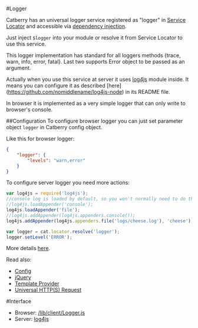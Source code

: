 #Logger

Catberry has an universal logger service registered as "logger" in 
[Service Locator](../service-locator.md) and accessible via 
[dependency injection](../dependency-injection.md).

Just inject `$logger` into your module or resolve it from 
Service Locator to use this service.

This logger implementation has standard for all loggers methods 
{trace, warn, info, error, fatal}. 
Last two supports Error object to be passed as an argument.

Actually when you use this service at server it uses 
[log4js](https://www.npmjs.org/package/log4js) module inside. 
It means you can configure it as described [here]
(https://github.com/nomiddlename/log4js-node) in its README file.

In browser it is implemented as a very simple logger that can only write 
to browser's console.

##Configuration
To configure browser logger you can just set parameter object `logger` in Catberry
config object.

Like this for browser logger:
```json
{
	"logger": {
		"levels": "warn,error"
	}
}
```

To configure server logger you need more actions:
```javascript
var log4js = require('log4js'); 
//console log is loaded by default, so you won't normally need to do this
//log4js.loadAppender('console');
log4js.loadAppender('file');
//log4js.addAppender(log4js.appenders.console());
log4js.addAppender(log4js.appenders.file('logs/cheese.log'), 'cheese');

var logger = cat.locator.resolve('logger');
logger.setLevel('ERROR');
```

More details [here](https://github.com/nomiddlename/log4js-node#usage).

Read also:

* [Config](config.md)
* [jQuery](jquery.md)
* [Template Provider](template-provider.md)
* [Universal HTTP(S) Request](universal-http-request.md)

#Interface

* Browser: [/lib/client/Logger.js](../../../lib/client/Logger.js)
* Server: [log4js](https://www.npmjs.org/package/log4js)
